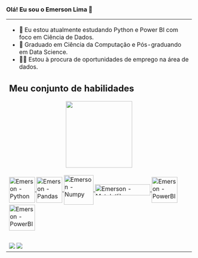 ### Olá! Eu sou o Emerson Lima 👋

<table><tr><td valign="top" width="33%">

- 🌱 Eu estou atualmente estudando Python e Power BI com foco em Ciência de Dados.
- 🔭 Graduado em Ciência da Computação e Pós-graduando em Data Science.
- 👨‍💻 Estou à procura de oportunidades de emprego na área de dados.




## 


## Meu conjunto de habilidades  


<div align="center">
  <a href="https://github.com/EmersonLima1">
  <img height="180em" src="https://github-readme-stats.vercel.app/api/top-langs/?username=EmersonLima1&layout=compact&langs_count=16&theme=tokyonight"/> 
</div>
<div style="display: inline_block"><br>
  <img align="center" alt="Emerson - Python" height="70" width="70" src="https://cdn.jsdelivr.net/gh/devicons/devicon/icons/python/python-original-wordmark.svg">
  <img align="center" alt="Emerson - Pandas" height="70" width="70" src="https://cdn.jsdelivr.net/gh/devicons/devicon/icons/pandas/pandas-original-wordmark.svg">
  <img align="center" alt="Emerson - Numpy" height="80" width="80" src="https://cdn.jsdelivr.net/gh/devicons/devicon/icons/numpy/numpy-original-wordmark.svg">
  <img align="center" alt="Emerson - Matplotlib" height="30" width="150" src="https://seeklogo.com/images/M/matplotlib-logo-AEB3DC9BB4-seeklogo.com.png">
  <img align="center" alt="Emerson - PowerBI" height="70" width="70" src="https://seaborn.pydata.org/_images/logo-tall-lightbg.svg">
  <img align="center" alt="Emerson - PowerBI" height="70" width="70" src="https://profilinator.rishav.dev/skills-assets/powerbi.png">
  
  
</div>
   
  
  ##
 
<div> 
  <a href="https://www.linkedin.com/in/emerson-lima-7649851a2/" target="_blank"><img src="https://img.shields.io/badge/-LinkedIn-%230077B5?style=for-the-badge&logo=linkedin&logoColor=white" target="_blank"></a> 
  <a href="mailto:emerson1lima12@gmail.com" target="_blank"><img src="https://img.shields.io/badge/Gmail-D14836?style=for-the-badge&logo=gmail&logoColor=white" target="_blank"></a> 
 
</div>
